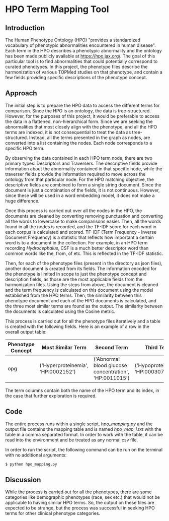 # HPO Term Mapping Tool

## Introduction

The Human Phenotype Ontology (HPO) "provides a standardized vocabulary of phenotypic abnormalities encountered in human disease". Each term in the HPO describes a phenotypic abnormality and the ontology has been made publicly available at https://hpo.jax.org/. The goal of this particular tool is to find abnormalities that could potentially correspond to curated phenotypes. In this project, the phenotype files describe the harmonization of various TOPMed studies on that phenotype, and contain a few fields providing specific descriptions of the phenotype concept. 

## Approach

The initial step is to prepare the HPO data to access the different terms for comparison. Since the HPO is an ontology, the data is tree-structured. However, for the purposes of this project, it would be preferable to access the data in a flattened, non-hierarchical form. Since we are seeking the abnormalities that most closely align with the phenotype, and all the HPO terms are indexed, it is not consequential to treat the data as tree-structured. Instead, all the terms presented in the graph as nodes, are converted into a list containing the nodes. Each node corresponds to a specific HPO term. 

By observing the data contained in each HPO term node, there are two primary types: Descriptors and Traversers. The descriptive fields provide information about the abnormality contained in that specific node, while the traverser fields provide the information required to move across the ontology from that particular node. For the HPO matching objective, the descriptive fields are combined to form a single string document. Since the document is just a combination of the fields, it is not continuous. However, since these will be used in a word embedding model, it does not make a huge difference.

Once this process is carried out over all the nodes in the HPO, the documents are cleaned by converting removing punctuation and converting all the words to lowercase to make comparisons easier. Then, all the words found in all the nodes is recorded, and the TF-IDF score for each word in each corpus is calculated and scored. TF-IDF (Term Frequency - Inverse Document Frequency) is a statistic that reflects how important a certain word is to a document in the collection. For example, in an HPO term recording *Hydrocephalus*, CSF is a much better descriptor word than common words like the, from, of etc. This is reflected in the TF-IDF statistic.

Then, for each of the phenotype files (present in the directory as json files), another document is created from its fields. The information encoded for the phenotype is limited in scope to just the phenotype concept and description fields, as those are the most applicable fields from the harmonization files. Using the steps from above, the document is cleaned and the term frequency is calculated on this document using the model established from the HPO terms. Then, the similarity between this phenotype document and each of the HPO documents is calculated, and the three most similar terms are found as the output. The similarity between the documents is calculated using the Cosine metric.

This process is carried out for all the phenotype files iteratively and a table is created with the following fields. Here is an example of a row in the overall output table:

| Phenotype Concept | Most Similar Term                  | Second Term                                            | Third Term                        |
| ----------------- | ---------------------------------- | ------------------------------------------------------ | --------------------------------- |
| opg               | ('Hyperproteinemia', 'HP:0002152') | ('Abnormal blood glucose concentration', 'HP:0011015') | ('Hypoproteinemia', 'HP:0003075') |

The term columns contain both the name of the HPO term and its index, in the case that further exploration is required.

## Code

The entire process runs within a single script, *hpo_mapping.py* and the output file contains the mapping table and is named *hpo_map_1.txt* with the table in a comma separated format. In order to work with the table, it can be read into the environment and be treated as any normal csv file.

In order to run the script, the following command can be run on the terminal with no additional arguments:

```bash
$ python hpo_mapping.py
```

## Discussion

While the process is carried out for all the phenotypes, there are some categories like demographic phenotypes (race, sex etc.) that would not be applicable to having similar HPO terms. So, the output on these files are expected to be strange, but the process was successful in seeking HPO terms for other clinical phenotype categories. 